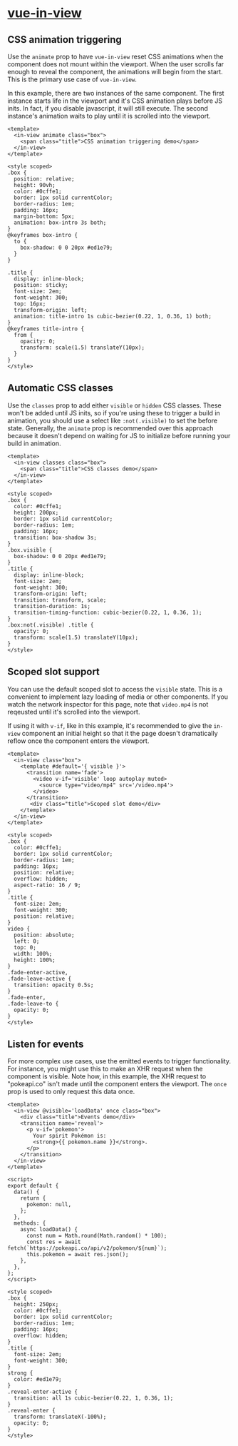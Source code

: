 # [vue-in-view](https://github.com/BKWLD/ue-in-view)

## CSS animation triggering

Use the `animate` prop to have `vue-in-view` reset CSS animations when the component does not mount within the viewport.  When the user scrolls far enough to reveal the component, the animations will begin from the start. This is the primary use case of `vue-in-view`.

In this example, there are two instances of the same component.  The first instance starts life in the viewport and it's CSS animation plays before JS inits. In fact, if you disable javascript, it will still execute.  The second instance's animation waits to play until it is scrolled into the viewport.

<demos-animate></demos-animate>
<demos-animate></demos-animate>

```vue
<template>
  <in-view animate class="box">
    <span class="title">CSS animation triggering demo</span>
  </in-view>
</template>

<style scoped>
.box {
  position: relative;
  height: 90vh;
  color: #0cffe1;
  border: 1px solid currentColor;
  border-radius: 1em;
  padding: 16px;
  margin-bottom: 5px;
  animation: box-intro 3s both;
}
@keyframes box-intro {
  to {
    box-shadow: 0 0 20px #ed1e79;
  }
}

.title {
  display: inline-block;
  position: sticky;
  font-size: 2em;
  font-weight: 300;
  top: 16px;
  transform-origin: left;
  animation: title-intro 1s cubic-bezier(0.22, 1, 0.36, 1) both;
}
@keyframes title-intro {
  from {
    opacity: 0;
    transform: scale(1.5) translateY(10px);
  }
}
</style>

```

## Automatic CSS classes

Use the `classes` prop to add either `visible` or `hidden` CSS classes.  These won't be added until JS inits, so if you're using these to trigger a build in animation, you should use a select like `:not(.visible)` to set the before state. Generally, the `animate` prop is recommended over this approach because it doesn't depend on waiting for JS to initialize before running your build in animation.

<demos-classes></demos-classes>

```vue
<template>
  <in-view classes class="box">
    <span class="title">CSS classes demo</span>
  </in-view>
</template>

<style scoped>
.box {
  color: #0cffe1;
  height: 200px;
  border: 1px solid currentColor;
  border-radius: 1em;
  padding: 16px;
  transition: box-shadow 3s;
}
.box.visible {
  box-shadow: 0 0 20px #ed1e79;
}
.title {
  display: inline-block;
  font-size: 2em;
  font-weight: 300;
  transform-origin: left;
  transition: transform, scale;
  transition-duration: 1s;
  transition-timing-function: cubic-bezier(0.22, 1, 0.36, 1);
}
.box:not(.visible) .title {
  opacity: 0;
  transform: scale(1.5) translateY(10px);
}
</style>
```

## Scoped slot support

You can use the default scoped slot to access the `visible` state. This is a convenient to implement lazy loading of media or other components.  If you watch the network inspector for this page, note that `video.mp4` is not reqeusted until it's scrolled into the viewport.

If using it with `v-if`, like in this example, it's recommended to give the `in-view` component an initial height so that it the page doesn't dramatically reflow once the component enters the viewport.

<demos-scoped-slots></demos-scoped-slots>

```vue
<template>
  <in-view class="box">
    <template #default='{ visible }'>
      <transition name='fade'>
        <video v-if='visible' loop autoplay muted>
          <source type="video/mp4" src='/video.mp4'>
        </video>
      </transition>
       <div class="title">Scoped slot demo</div>
    </template>
  </in-view>
</template>

<style scoped>
.box {
  color: #0cffe1;
  border: 1px solid currentColor;
  border-radius: 1em;
  padding: 16px;
  position: relative;
  overflow: hidden;
  aspect-ratio: 16 / 9;
}
.title {
  font-size: 2em;
  font-weight: 300;
  position: relative;
}
video {
  position: absolute;
  left: 0;
  top: 0;
  width: 100%;
  height: 100%;
}
.fade-enter-active,
.fade-leave-active {
  transition: opacity 0.5s;
}
.fade-enter,
.fade-leave-to {
  opacity: 0;
}
</style>
```

## Listen for events

For more complex use cases, use the emitted events to trigger functionality.  For instance, you might use this to make an XHR request when the component is visible.  Note how, in this example, the XHR request to "pokeapi.co" isn't made until the component enters the viewport.  The `once` prop is used to only request this data once.

<demos-events></demos-events>

```vue
<template>
  <in-view @visible='loadData' once class="box">
    <div class="title">Events demo</div>
    <transition name='reveal'>
      <p v-if='pokemon'>
        Your spirit Pokémon is:
        <strong>{{ pokemon.name }}</strong>.
      </p>
    </transition>
  </in-view>
</template>

<script>
export default {
  data() {
    return {
      pokemon: null,
    };
  },
  methods: {
    async loadData() {
      const num = Math.round(Math.random() * 100);
      const res = await fetch(`https://pokeapi.co/api/v2/pokemon/${num}`);
      this.pokemon = await res.json();
    },
  },
};
</script>

<style scoped>
.box {
  height: 250px;
  color: #0cffe1;
  border: 1px solid currentColor;
  border-radius: 1em;
  padding: 16px;
  overflow: hidden;
}
.title {
  font-size: 2em;
  font-weight: 300;
}
strong {
  color: #ed1e79;
}
.reveal-enter-active {
  transition: all 1s cubic-bezier(0.22, 1, 0.36, 1);
}
.reveal-enter {
  transform: translateX(-100%);
  opacity: 0;
}
</style>
```
